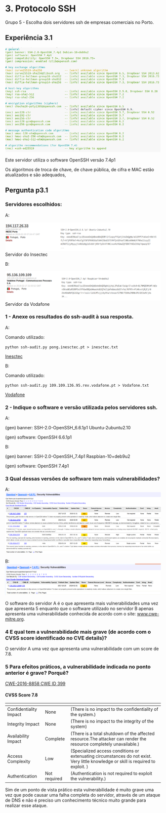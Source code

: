 # 3. Protocolo SSH
Grupo 5 - Escolha dois servidores ssh de empresas comerciais no Porto.

## Experiência 3.1

![ParanoidJasmineServer](ParanoidJasmine.png)

Este servidor utiliza o software OpenSSH versão 7.4p1

Os algoritmos de troca de chave, de chave pública, de cifra e MAC estão atualizados e são adequados,

## Pergunta p3.1

### Servidores escolhidos:
A:

![ServidorInesctec](ServidorInesctec.png)
Servidor do Insectec

B:

![ServidorVodafone](ServidorVodafone.png)
Servidor da Vodafone


### 1 - Anexe os resultados do ssh-audit à sua resposta.
A:

Comando utilizado:

`python ssh-audit.py pong.inesctec.pt > inesctec.txt`

[Inesctec](inesctec.txt)


B:

Comando utilizado:

`python ssh-audit.py 109.109.136.95.rev.vodafone.pt > Vodafone.txt`

[Vodafone](Vodafone.txt) 


### 2 - Indique o software e versão utilizada pelos servidores ssh.

A:

(gen) banner: SSH-2.0-OpenSSH_6.6.1p1 Ubuntu-2ubuntu2.10

(gen) software: OpenSSH 6.6.1p1

B:

(gen) banner: SSH-2.0-OpenSSH_7.4p1 Raspbian-10+deb9u2

(gen) software: OpenSSH 7.4p1

### 3 Qual dessas versões de software tem mais vulnerabilidades?
A:
![OpenSSH661p1](OpenSSH661p1.png)


B:
![OpenSSH74p1](OpenSSH74p1.png)


O software do servidor A é o que apresenta mais vulnerabilidades uma vez que apresenta 5 enquanto que o software utilizado no servidor B apenas apresenta uma vulnerabilidade conhecida de acordo com o site: www.cwe-mitre.org.

### 4 E qual tem a vulnerabilidade mais grave (de acordo com o CVSS score identificado no CVE details)?
O servidor A uma vez que apresenta uma vulnerabilidade com um score de 7.8.


### 5 Para efeitos práticos, a vulnerabilidade indicada no ponto anterior é grave? Porquê?
[CWE-2016-8858 CWE ID 399](https://www.cvedetails.com/cve/CVE-2016-8858/)

#### CVSS Score                     7.8


<space>               | <space>     | <space>
--------------------- | ----------- | -------------------------------------------------------------------------
Confidentiality Impact| None        | (There is no impact to the confidentiality of the system.)  
Integrity Impact      | None        | (There is no impact to the integrity of the system)
Availability Impact   | Complete    | (There is a total shutdown of the affected resource.The attacker can render the resource completely unavailable.)    
Access Complexity     | Low         | (Specialized access conditions or extenuating circumstances do not exist. Very little knowledge or skill is required to exploit. )      
Authentication        | Not required| (Authentication is not required to exploit the vulnerability.)


Sim de um ponto de vista prático esta vulnerabilidade é muito grave uma vez que pode causar uma falha completa do servidor, através de um ataque de DNS e não é preciso um conhecimento técnico muito grande para realizar esse ataque.





